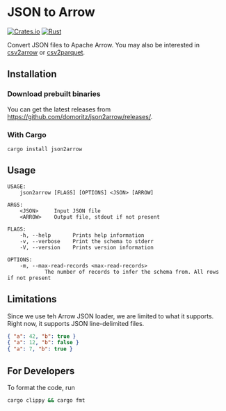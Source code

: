 # JSON to Arrow

[![Crates.io](https://img.shields.io/crates/v/json2arrow.svg)](https://crates.io/crates/json2arrow)
[![Rust](https://github.com/domoritz/json2arrow/actions/workflows/rust.yml/badge.svg)](https://github.com/domoritz/json2arrow/actions/workflows/rust.yml)

Convert JSON files to Apache Arrow. You may also be interested in [csv2arrow](https://github.com/domoritz/csv2arrow) or [csv2parquet](https://github.com/domoritz/csv2parquet).

## Installation

### Download prebuilt binaries

You can get the latest releases from https://github.com/domoritz/json2arrow/releases/.

### With Cargo

```
cargo install json2arrow
```

## Usage

```
USAGE:
    json2arrow [FLAGS] [OPTIONS] <JSON> [ARROW]

ARGS:
    <JSON>     Input JSON file
    <ARROW>    Output file, stdout if not present

FLAGS:
    -h, --help       Prints help information
    -v, --verbose    Print the schema to stderr
    -V, --version    Prints version information

OPTIONS:
    -m, --max-read-records <max-read-records>
            The number of records to infer the schema from. All rows if not present

```

## Limitations

Since we use teh Arrow JSON loader, we are limited to what it supports. Right now, it supports JSON line-delimited files.

```json
{ "a": 42, "b": true }
{ "a": 12, "b": false }
{ "a": 7, "b": true }
```

## For Developers

To format the code, run

```bash
cargo clippy && cargo fmt
```
